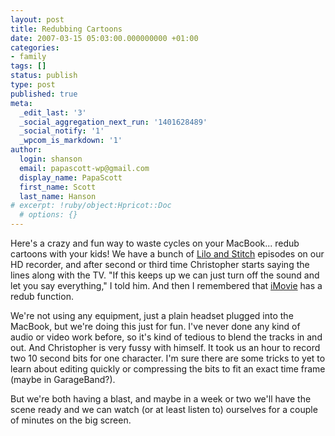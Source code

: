 ```yaml
---
layout: post
title: Redubbing Cartoons
date: 2007-03-15 05:03:00.000000000 +01:00
categories:
- family
tags: []
status: publish
type: post
published: true
meta:
  _edit_last: '3'
  _social_aggregation_next_run: '1401628489'
  _social_notify: '1'
  _wpcom_is_markdown: '1'
author:
  login: shanson
  email: papascott-wp@gmail.com
  display_name: PapaScott
  first_name: Scott
  last_name: Hanson
# excerpt: !ruby/object:Hpricot::Doc
  # options: {}
---
```

<p>Here's a crazy and fun way to waste cycles on your MacBook... redub cartoons with your kids! We have a bunch of <a href="http://en.wikipedia.org/wiki/Lilo_%26_Stitch:_The_Series">Lilo and Stitch</a> episodes on our HD recorder, and after second or third time Christopher starts saying the lines along with the TV. "If this keeps up we can just turn off the sound and let you say everything," I told him. And then I remembered that <a href="http://www.apple.com/ilife/imovie/">iMovie</a> has a redub function.</p>
<p>We're not using any equipment, just a plain headset plugged into the MacBook, but we're doing this just for fun. I've never done any kind of audio or video work before, so it's kind of tedious to blend the tracks in and out. And Christopher is very fussy with himself. It took us an hour to record two 10 second bits for one character. I'm sure there are some tricks to yet to learn about editing quickly or compressing the bits to fit an exact time frame (maybe in GarageBand?).</p>
<p>But we're both having a blast, and maybe in a week or two we'll have the scene ready and we can watch (or at least listen to) ourselves for a couple of minutes on the big screen.</p>
